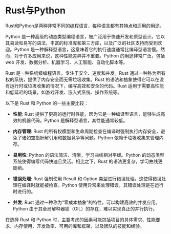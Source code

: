 # Rust与Python

Rust和Python是两种非常不同的编程语言，每种语言都有其特点和适用的用途。

Python 是一种高级的动态类型编程语言，被广泛用于快速开发和原型设计。它以其易读和易写的语法，丰富的标准库和第三方库，以及广泛的社区支持而受到欢迎。Python 是一种解释型语言，这意味着它的执行速度通常比编译型语言慢。然而，对于许多应用来说，这种性能差异并不重要。Python 的用途非常广泛，包括 web 开发、数据分析、机器学习、人工智能、自动化脚本等。

Rust 是一种系统级编程语言，专注于安全、速度和并发。Rust 通过一种称为所有权的系统，提供了内存安全而无需垃圾收集。Rust 的语法和抽象使得它可以在没有运行时或垃圾收集的情况下，编写高效和安全的代码。Rust 适用于需要高性能和低延迟的场景，如游戏开发、嵌入式系统、操作系统等。

以下是 Rust 和 Python 的一些主要比较：

- **性能**: Rust 提供了更高的运行时性能，因为它是一种编译型语言，能够生成高效的机器代码。Python 是解释型语言，其性能通常较低。

- **内存管理**: Rust 的所有权模型和生命周期检查在编译时强制执行内存安全，避免了诸如空指针解引用和数据竞争等问题。Python 依赖于垃圾收集来管理内存。

- **易用性**: Python 的语法简洁、清晰，学习曲线相对平缓。Python 的动态类型系统使得编写代码快速且灵活。相比之下，Rust 的语法更复杂，学习曲线更陡峭。

- **错误处理**: Rust 强制使用 Result 和 Option 类型进行错误处理，这使得错误处理在编译时就能被检查。Python 使用异常来处理错误，其错误处理是在运行时进行的。

- **并发**: Rust 通过一种称为“零成本抽象”的特性，可以构建高效的并发应用。Python 由于其全局解释器锁（GIL）的存在，难以实现真正的并行执行。

在选择 Rust 和 Python 时，主要考虑的因素可能包括项目的具体需求、性能要求、内存使用、开发效率、可用的库和框架，以及团队的技能和经验。
